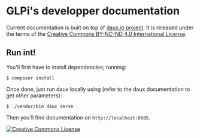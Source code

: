 # GLPi's developper documentation

Current documentation is built on top of [daux.io project](http://daux.io). It is released under the terms of the <a rel="license" href="http://creativecommons.org/licenses/by-nc-nd/4.0/">Creative Commons BY-NC-ND 4.0 International License</a>.

## Run int!

You'll first have to install dependencies; running:
```
$ composer install
```

Once done, just run daux locally using (refer to the daux documentation to get other parameters):

```
$ ./vendor/bin daux serve
```

Then you'll find documentation on `http://localhost:8085`.


<a rel="license" href="http://creativecommons.org/licenses/by-nc-nd/4.0/"><img alt="Creative Commons License" style="border-width:0" src="https://i.creativecommons.org/l/by-nc-nd/4.0/80x15.png" /></a>
